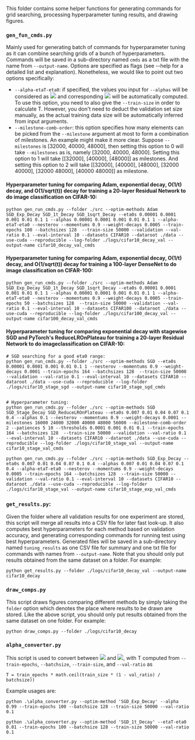 This folder contains some helper functions for generating commands for grid searching, processing hyperparameter tuning results, and drawing figures.

### `gen_fun_cmds.py`
Mainly used for generating batch of commands for hyperparameter tuning as it can combine searching grids of a bunch of hyperparameters. Commands will be saved in a sub-directory named `cmds` as a txt file with the name from `--output-name`. Options are specified as flags (see --help for a detailed list and explanation). Nonetheless, we would like to point out two options specifically:
* `--alpha-etaT-eta0`: if specified, the values you input for `--alphas` will be considered as <img src="https://render.githubusercontent.com/render/math?math=\eta_T/\eta_0"> and corresponding <img src="https://render.githubusercontent.com/render/math?math=\alpha"> will be automatically computed. To use this option, you need to also give the `--train-size` in order to calculate T. However, you don't need to deduct the validation set size manually, as the actual training data size will be automatically inferred from input arguments.
* `--milestone-comb-order`: this option specifies how many elements can be picked from the `--milestone` argument at most to form a combination of milestones. An example might make it more clear. Suppose `--milestones` is [32000, 40000, 48000], then setting this option to 0 will take `--milestones` as is, namely [32000, 40000, 48000]. Setting this option to 1 will take [[32000], [40000], [48000]] as milestones. And setting this option to 2 will take [[32000], [40000], [48000], [32000 40000], [32000 48000], [40000 48000]] as milestone.

#### Hyperparameter tuning for comparing Adam, exponential decay, O(1/t) decay, and O(1/sqrt(t)) decay for training a 20-layer Residual Network to do image classification on CIFAR-10:
```shell
python gen_run_cmds.py --folder ./src --optim-methods Adam SGD_Exp_Decay SGD_1t_Decay SGD_1sqrt_Decay --eta0s 0.00001 0.0001 0.001 0.01 0.1 1 --alphas 0.00001 0.0001 0.001 0.01 0.1 1 --alpha-etaT-eta0 --nesterov --momentums 0.9 --weight-decays 0.0005 --train-epochs 100 --batchsizes 128  --train-size 50000 --validation --val-ratio 0.1 --eval-interval 10 --datasets CIFAR10 --dataroot ./data --use-cuda --reproducible --log-folder ./logs/cifar10_decay_val --output-name cifar10_decay_val_cmds
```

#### Hyperparameter tuning for comparing Adam, exponential decay, O(1/t) decay, and O(1/sqrt(t)) decay for training a 100-layer DenseNet to do image classification on CIFAR-100:
```shell
python gen_run_cmds.py --folder ./src --optim-methods Adam SGD_Exp_Decay SGD_1t_Decay SGD_1sqrt_Decay --eta0s 0.00001 0.0001 0.001 0.01 0.1 1 --alphas 0.00001 0.0001 0.001 0.01 0.1 1 --alpha-etaT-eta0 --nesterov --momentums 0.9 --weight-decays 0.0005 --train-epochs 50 --batchsizes 128  --train-size 50000 --validation --val-ratio 0.1 --eval-interval 10 --datasets CIFAR100 --dataroot ./data --use-cuda --reproducible --log-folder ./logs/cifar100_decay_val --output-name cifar100_decay_val_cmds
```

#### Hyperparameter tuning for comparing exponential decay with stagewise SGD and PyTorch's ReduceLROnPlateau for training a 20-layer Residual Network to do imageclassification on CIFAR-10:

```shell
# SGD searching for a good eta0 range:
python gen_run_cmds.py --folder ./src --optim-methods SGD --eta0s 0.00001 0.0001 0.001 0.01 0.1 1 --nesterov --momentums 0.9 --weight-decays 0.0001 --train-epochs 164 --batchsizes 128  --train-size 50000 --validation --val-ratio 0.1 --eval-interval 10 --datasets CIFAR10 --dataroot ./data --use-cuda --reproducible --log-folder ./logs/cifar10_stage_sgd --output-name cifar10_stage_sgd_cmds


# Hyperparameter tuning:
python gen_run_cmds.py --folder ./src --optim-methods SGD SGD_Stage_Decay SGD_ReduceLROnPlateau --eta0s 0.007 0.01 0.04 0.07 0.1 0.4 --alphas 0.1 --nesterov --momentums 0.9 --weight-decays 0.0001 --milestones 16000 24000 32000 40000 48000 56000 --milestone-comb-order 2 --patiences 5 10 --thresholds 0.0001 0.001 0.01 0.1 --train-epochs 164 --batchsizes 128  --train-size 50000 --validation --val-ratio 0.1 --eval-interval 10 --datasets CIFAR10 --dataroot ./data --use-cuda --reproducible --log-folder ./logs/cifar10_stage_val --output-name cifar10_stage_val_cmds

python gen_run_cmds.py --folder ./src --optim-methods SGD_Exp_Decay --eta0s 0.007 0.01 0.04 0.07 0.1 0.4 --alphas 0.007 0.01 0.04 0.07 0.1 0.4 --alpha-etaT-eta0 --nesterov --momentums 0.9 --weight-decays 0.0005 --train-epochs 164 --batchsizes 128  --train-size 50000 --validation --val-ratio 0.1 --eval-interval 10 --datasets CIFAR10 --dataroot ./data --use-cuda --reproducible --log-folder ./logs/cifar10_stage_val --output-name cifar10_stage_exp_val_cmds
```

### `get_results.py`:
Given the folder where all validation results for one experiment are stored, this script will merge all results into a CSV file for later fast look-up. It also computes best hyperparameters for each method based on validation accuracy, and generating corresponding commands for running test using best hyperparameters. Generated files will be saved in a sub-directory named `tuning_results` as one CSV file for summary and one txt file for commands with names from `--output-name`. Note that you should only put results obtained from the same dataset on a folder. For example:
```
python get_results.py --folder ./logs/cifar10_decay_val --output-name cifar10_decay
```

### `draw_comps.py`
This script draws figures comparing different methods by simply taking the `folder` option which denotes the place where results to be drawn are stored. Like the above script, you should only put results obtained from the same dataset on one folder. For example:
```
python draw_comps.py --folder ./logs/cifar10_decay
```

### `alpha_converter.py`
This script is used to convert between <img src="https://render.githubusercontent.com/render/math?math=\alpha"> and <img src="https://render.githubusercontent.com/render/math?math=\eta_T/\eta_0">, with T computed from `--train-epochs`, `--batchsize`, `--train-size`, and `--val-ratio` as
```shell
T = train_epochs * math.ceil(train_size * (1 - val_ratio) / batchsize))
```
Example usages are:
```shell
python .\alpha_converter.py --optim-method 'SGD_Exp_Decay' --alpha 0.99 --train-epochs 100 --batchsize 128 --train-size 50000 --val-ratio 0.1

python .\alpha_converter.py --optim-method 'SGD_1t_Decay' --etaT-eta0 0.01 --train-epochs 100 --batchsize 128 --train-size 50000 --val-ratio 0.1
```
